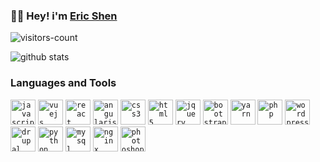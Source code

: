 ### :man_technologist:  Hey!  i'm [Eric Shen](https://shen-yu.gitee.io/)

![visitors-count](https://visitor-badge.laobi.icu/badge?page_id=Shen-Yu.readme)

![github stats](https://github-readme-stats.vercel.app/api?username=Shen-Yu&show_icons=true)

### Languages and Tools

<code><img src=https://devicons.github.io/devicon/devicon.git/icons/javascript/javascript-original.svg alt=javascript width="40" height="40"/></code>
<code><img src=https://devicons.github.io/devicon/devicon.git/icons/vuejs/vuejs-original.svg alt=vuejs width="40" height="40"/></code>
<code><img src=https://devicons.github.io/devicon/devicon.git/icons/react/react-original.svg alt=react width="40" height="40"/></code>
<code><img src=https://devicons.github.io/devicon/devicon.git/icons/angularjs/angularjs-original.svg alt=angularjs width="40" height="40"/></code>
<code><img src=https://devicons.github.io/devicon/devicon.git/icons/css3/css3-original.svg alt=css3 width="40" height="40"/></code>
<code><img src=https://devicons.github.io/devicon/devicon.git/icons/html5/html5-original.svg alt=html5 width="40" height="40"/></code>
<code><img src=https://devicons.github.io/devicon/devicon.git/icons/jquery/jquery-original.svg alt=jquery width="40" height="40"/></code>
<code><img src=https://devicons.github.io/devicon/devicon.git/icons/bootstrap/bootstrap-plain.svg alt=bootstrap width="40" height="40"/></code>
<code><img src=https://devicons.github.io/devicon/devicon.git/icons/yarn/yarn-original.svg alt=yarn width="40" height="40"/></code>
<code><img src=https://devicons.github.io/devicon/devicon.git/icons/php/php-original.svg alt=php width="40" height="40"/></code>
<code><img src=https://devicons.github.io/devicon/devicon.git/icons/wordpress/wordpress-original.svg alt=wordpress width="40" height="40"/></code>
<code><img src=https://devicons.github.io/devicon/devicon.git/icons/drupal/drupal-original.svg alt=drupal width="40" height="40"/></code>
<code><img src=https://devicons.github.io/devicon/devicon.git/icons/python/python-original.svg alt=python width="40" height="40"/></code>
<code><img src=https://devicons.github.io/devicon/devicon.git/icons/mysql/mysql-original.svg alt=mysql width="40" height="40"/></code>
<code><img src=https://devicons.github.io/devicon/devicon.git/icons/nginx/nginx-original.svg alt=nginx width="40" height="40"/></code>
<code><img src=https://devicons.github.io/devicon/devicon.git/icons/photoshop/photoshop-plain.svg alt=photoshop width="40" height="40"/></code>
